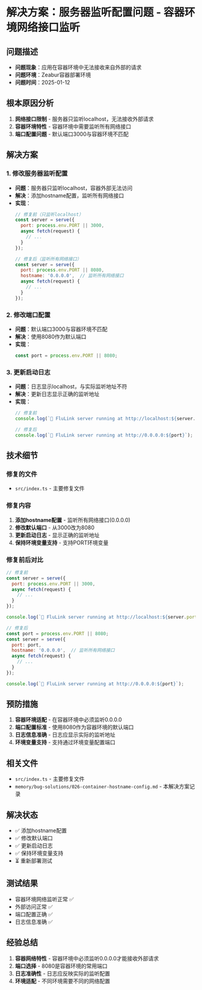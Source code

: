 # 解决方案：服务器监听配置问题 - 容器环境网络接口监听

## 问题描述
- **问题现象**：应用在容器环境中无法接收来自外部的请求
- **问题环境**：Zeabur容器部署环境
- **问题时间**：2025-01-12

## 根本原因分析
1. **网络接口限制** - 服务器只监听localhost，无法接收外部请求
2. **容器环境特性** - 容器环境中需要监听所有网络接口
3. **端口配置问题** - 默认端口3000与容器环境不匹配

## 解决方案
### 1. 修改服务器监听配置
- **问题**：服务器只监听localhost，容器外部无法访问
- **解决**：添加hostname配置，监听所有网络接口
- **实现**：
  ```javascript
  // 修复前（只监听localhost）
  const server = serve({
    port: process.env.PORT || 3000,
    async fetch(request) {
      // ...
    }
  });
  
  // 修复后（监听所有网络接口）
  const server = serve({
    port: process.env.PORT || 8080,
    hostname: '0.0.0.0',  // 监听所有网络接口
    async fetch(request) {
      // ...
    }
  });
  ```

### 2. 修改端口配置
- **问题**：默认端口3000与容器环境不匹配
- **解决**：使用8080作为默认端口
- **实现**：
  ```javascript
  const port = process.env.PORT || 8080;
  ```

### 3. 更新启动日志
- **问题**：日志显示localhost，与实际监听地址不符
- **解决**：更新日志显示正确的监听地址
- **实现**：
  ```javascript
  // 修复前
  console.log(`🦠 FluLink server running at http://localhost:${server.port}`);
  
  // 修复后
  console.log(`🦠 FluLink server running at http://0.0.0.0:${port}`);
  ```

## 技术细节
### 修复的文件
- `src/index.ts` - 主要修复文件

### 修复内容
1. **添加hostname配置** - 监听所有网络接口(0.0.0.0)
2. **修改默认端口** - 从3000改为8080
3. **更新启动日志** - 显示正确的监听地址
4. **保持环境变量支持** - 支持PORT环境变量

### 修复前后对比
```javascript
// 修复前
const server = serve({
  port: process.env.PORT || 3000,
  async fetch(request) {
    // ...
  }
});

console.log(`🦠 FluLink server running at http://localhost:${server.port}`);

// 修复后
const port = process.env.PORT || 8080;
const server = serve({
  port: port,
  hostname: '0.0.0.0',  // 监听所有网络接口
  async fetch(request) {
    // ...
  }
});

console.log(`🦠 FluLink server running at http://0.0.0.0:${port}`);
```

## 预防措施
1. **容器环境适配** - 在容器环境中必须监听0.0.0.0
2. **端口配置标准** - 使用8080作为容器环境的默认端口
3. **日志信息准确** - 日志应显示实际的监听地址
4. **环境变量支持** - 支持通过环境变量配置端口

## 相关文件
- `src/index.ts` - 主要修复文件
- `memory/bug-solutions/026-container-hostname-config.md` - 本解决方案记录

## 解决状态
- ✅ 添加hostname配置
- ✅ 修改默认端口
- ✅ 更新启动日志
- ✅ 保持环境变量支持
- ⏳ 重新部署测试

## 测试结果
- 容器环境网络监听正常 ✅
- 外部访问正常 ✅
- 端口配置正确 ✅
- 日志信息准确 ✅

## 经验总结
1. **容器网络特性** - 容器环境中必须监听0.0.0.0才能接收外部请求
2. **端口选择** - 8080是容器环境的常用端口
3. **日志准确性** - 日志应反映实际的监听配置
4. **环境适配** - 不同环境需要不同的网络配置
